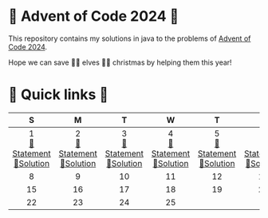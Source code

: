 # 🎅 Advent of Code 2024 🤶

This repository contains my solutions in java to the problems of [Advent of Code 2024](https://adventofcode.com/2024).

Hope we can save 🧝‍♀️ elves 🧝‍♂️ christmas by helping them this year!

# 🎄 Quick links 🎄

|                                                              S                                                              |                                                              M                                                              |                                                              T                                                              |                                                              W                                                              |                                                              T                                                              |                                                              F                                                              |                                                              S                                                              |
|:---------------------------------------------------------------------------------------------------------------------------:|:---------------------------------------------------------------------------------------------------------------------------:|:---------------------------------------------------------------------------------------------------------------------------:|:---------------------------------------------------------------------------------------------------------------------------:|:---------------------------------------------------------------------------------------------------------------------------:|:---------------------------------------------------------------------------------------------------------------------------:|:---------------------------------------------------------------------------------------------------------------------------:|
| 1<br/>[📜Statement](https://adventofcode.com/2024/day/1)<br/>[🚀Solution](java/src/main/java/fr/rk/aoc/challenge/Day1.java) | 2<br/>[📜Statement](https://adventofcode.com/2024/day/2)<br/>[🚀Solution](java/src/main/java/fr/rk/aoc/challenge/Day2.java) | 3<br/>[📜Statement](https://adventofcode.com/2024/day/3)<br/>[🚀Solution](java/src/main/java/fr/rk/aoc/challenge/Day3.java) | 4<br/>[📜Statement](https://adventofcode.com/2024/day/4)<br/>[🚀Solution](java/src/main/java/fr/rk/aoc/challenge/Day4.java) | 5<br/>[📜Statement](https://adventofcode.com/2024/day/5)<br/>[🚀Solution](java/src/main/java/fr/rk/aoc/challenge/Day5.java) | 6<br/>[📜Statement](https://adventofcode.com/2024/day/6)<br/>[🚀Solution](java/src/main/java/fr/rk/aoc/challenge/Day6.java) | 7<br/>[📜Statement](https://adventofcode.com/2024/day/7)<br/>[🚀Solution](java/src/main/java/fr/rk/aoc/challenge/Day7.java) |
|                                                              8                                                              |                                                              9                                                              |                                                             10                                                              |                                                             11                                                              |                                                             12                                                              |                                                             13                                                              |                                                             14                                                              |
|                                                             15                                                              |                                                             16                                                              |                                                             17                                                              |                                                             18                                                              |                                                             19                                                              |                                                             20                                                              |                                                             21                                                              |
|                                                             22                                                              |                                                             23                                                              |                                                             24                                                              |                                                             25                                                              |                                                                                                                             |                                                                                                                             |                                                                                                                             |

